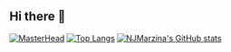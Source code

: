 ## Hi there 👋

<!--
**NJMarzina/NJMarzina** is a ✨ _special_ ✨ repository because its `README.md` (this file) appears on your GitHub profile.

Here are some ideas to get you started:

- 🔭 I’m currently working on ... WannaBet, repo is currently private, will make public soon
- 🌱 I’m currently learning ... Supabase, git
- 👯 I’m looking to collaborate on ... [x]
- 🤔 I’m looking for help with ... [x]
- 💬 Ask me about ... Kendama, Minecraft, Breaking Bad Universe, Severance, WWE
- 📫 How to reach me: ... NJMarzina@gmail.com
- 😄 Pronouns: ... he/him
- ⚡ Fun fact: ... I am a triplet!
-->
[![MasterHead](https://external-preview.redd.it/AWbJbhoQM23khcQJOJXvGrnbLGiAHEv5hVGvDH7hnb8.png?auto=webp&s=129c47a108df4c76bc11d33aabe02ebe3fde6d65)](https://github.com/NJMarzina)
[![Top Langs](https://github-readme-stats.vercel.app/api/top-langs/?username=NJMarzina)](https://github.com/NJMarzina/github-readme-stats)
[![NJMarzina's GitHub stats](https://github-readme-stats.vercel.app/api?username=NJMarzina)](https://github.com/NJMarzina/github-readme-stats)
